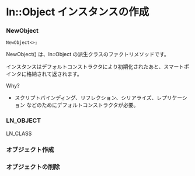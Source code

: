 ln::Object インスタンスの作成
====================

### NewObject
```
NewObject<>;
```

NewObject<T>() は、ln::Object の派生クラスのファクトリメソッドです。

インスタンスはデフォルトコンストラクタにより初期化されたあと、スマートポインタに格納されて返されます。


Why?
- スクリプトバインディング、リフレクション、シリアライズ、レプリケーション などのためにデフォルトコンストラクタが必要。


### LN_OBJECT

LN_CLASS

### オブジェクト作成


### オブジェクトの削除

